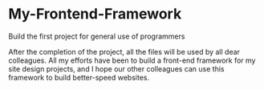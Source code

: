 # My-Frontend-Framework
Build the first project for general use of programmers

After the completion of the project, all the files will be used by all dear colleagues.
All my efforts have been to build a front-end framework for my site design projects, and I hope our other colleagues can use this framework to build better-speed websites.
